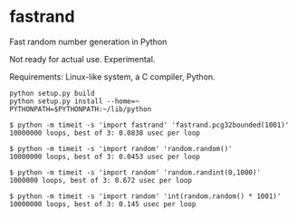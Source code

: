 # fastrand
Fast random number generation in Python

Not ready for actual use. Experimental.

Requirements: Linux-like system, a C compiler, Python.

```
python setup.py build
python setup.py install --home=~
PYTHONPATH=$PYTHONPATH:~/lib/python
```


```
$ python -m timeit -s 'import fastrand' 'fastrand.pcg32bounded(1001)'
10000000 loops, best of 3: 0.0838 usec per loop

$ python -m timeit -s 'import random' 'random.random()'
10000000 loops, best of 3: 0.0453 usec per loop

$ python -m timeit -s 'import random' 'random.randint(0,1000)'
1000000 loops, best of 3: 0.672 usec per loop

$ python -m timeit -s 'import random' 'int(random.random() * 1001)'
10000000 loops, best of 3: 0.145 usec per loop
```


